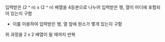 입력받은 (2 ^ n) x (2 ^ n) 배열을 4등분으로 나누어 입력받은 행, 열이 어디에 포함되어 있는지 구함

  - 이를 이용하여 입력받은 행, 열 앞에 원소가 몇개 있는지 구함

위 과정을 2 x 2 배열이 될 때까지 반복

